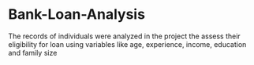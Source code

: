 # Bank-Loan-Analysis
The records of individuals were analyzed in the project the assess their eligibility for loan using variables like age, experience, income, education and family size

